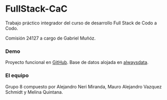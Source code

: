 # FullStack-CaC
Trabajo práctico integrador del curso de desarrollo Full Stack de Codo a Codo.

Comisión 24127 a cargo de Gabriel Muñóz.

### Demo
Proyecto funcional en [GitHub](https://zunaay.github.io/24127-deploy/). Base de datos alojada en [alwaysdata](https://zunay.alwaysdata.net/).

### El equipo
Grupo 8 compuesto por Alejandro Neri Miranda, Mauro Alejandro Vazquez Schmidt y Melina Quintana.